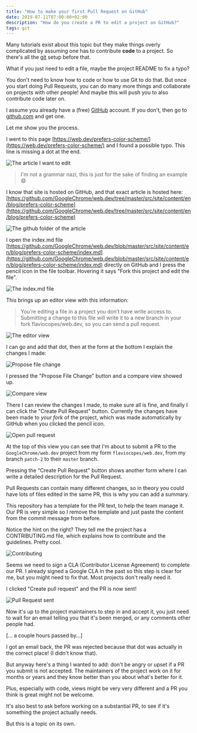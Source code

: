 ```yaml
---
title: "How to make your first Pull Request on GitHub"
date: 2019-07-11T07:00:00+02:00
description: "How do you create a PR to edit a project on GitHub?"
tags: git
---
```


Many tutorials exist about this topic but they make things overly complicated by assuming one has to contribute **code** to a project. So there's all the [git](/git/) setup before that.

What if you just need to edit a file, maybe the project README to fix a typo?

You don't need to know how to code or how to use Git to do that. But once you start doing Pull Requests, you can do many more things and collaborate on projects with other people! And maybe this will push you to also contribute code later on.

I assume you already have a (free) [GitHub](/github/) account. If you don't, then go to [github.com](https://github.com) and get one.

Let me show you the process.

I went to this page [https://web.dev/prefers-color-scheme/](https://web.dev/prefers-color-scheme/) and I found a possible typo. This line is missing a dot at the end.

![The article I want to edit](article-i-want-to-edit.png)

> I'm not a grammar nazi, this is just for the sake of finding an example 😄

I know that site is hosted on GitHub, and that exact article is hosted here: [https://github.com/GoogleChrome/web.dev/tree/master/src/site/content/en/blog/prefers-color-scheme](https://github.com/GoogleChrome/web.dev/tree/master/src/site/content/en/blog/prefers-color-scheme)

![The github folder of the article](github-folder-for-article.png)

I open the index.md file [https://github.com/GoogleChrome/web.dev/blob/master/src/site/content/en/blog/prefers-color-scheme/index.md](https://github.com/GoogleChrome/web.dev/blob/master/src/site/content/en/blog/prefers-color-scheme/index.md) directly on GitHub and I press the pencil icon in the file toolbar. Hovering it says "Fork this project and edit the file".

![The index.md file](the-index-md-file.png)

This brings up an editor view with this information:

> You’re editing a file in a project you don’t have write access to. Submitting a change to this file will write it to a new branch in your fork flaviocopes/web.dev, so you can send a pull request.

![The editor view](the-editor-view.png)

I can go and add that dot, then at the form at the bottom  I explain the changes I made:

![Propose file change](propose-file-change.png)

I pressed the "Propose File Change" button and a compare view showed up.

![Compare view](compare-view.png)

There I can review the changes I made, to make sure all is fine, and finally I can click the "Create Pull Request" button. Currently the changes have been made to *your fork* of the project, which was made automatically by GitHub when you clicked the pencil icon.

![Open pull request](open-pull-request.png)

At the top of this view you can see that I'm about to submit a PR to the `GoogleChrome/web.dev` project from my form `flaviocopes/web.dev`, from my branch `patch-2` to their `master` branch.

Pressing the "Create Pull Request" button shows another form where I can write a detailed description for the Pull Request.

Pull Requests can contain many different changes, so in theory you could have lots of files edited in the same PR, this is why you can add a summary.

This repository has a template for the PR text, to help the team manage it. Our PR is very simple so I remove the template and just paste the content from the commit message from before.

Notice the hint on the right? They tell me the project has a CONTRIBUTING.md file, which explains how to contribute and the guidelines. Pretty cool.

![Contributing](contributing.png)

Seems we need to sign a CLA (Contributor License Agreement) to complete our PR. I already signed a Google CLA in the past so this step is clear for me, but you might need to fix that. Most projects don't really need it.

I clicked "Create pull request" and the PR is now sent!

![Pull Request sent](pull-request-sent.png)

Now it's up to the project maintainers to step in and accept it, you just need to wait for an email telling you that it's been merged, or any comments other people had.

[... a couple hours passed by...]

I got an email back, the PR was rejected because that dot was actually in the correct place! (I didn't know that).

But anyway here's a thing I wanted to add: don't be angry or upset if a PR you submit is not accepted. The maintainers of the project work on it for months or years and they know better than you about what's better for it.

Plus, especially with code, views might be very very different and a PR you think is great might not be welcome.

It's also best to ask before working on a substantial PR, to see if it's something the project actually needs.

But this is a topic on its own.
